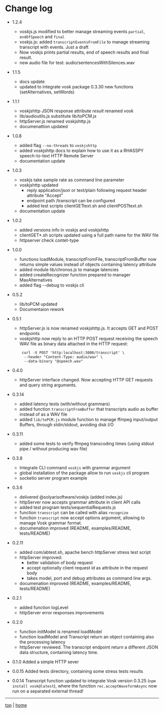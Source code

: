 # Change log

- 1.2.4
  - voskjs.js modified to better manage streaming events `partial`, `endOfSpeech` and `final`
  - voskjs.js: added `transcriptEventsFromFile` to manage streaming transcript with events. Just a draft
  - Now voskjs prints partial results, end of speech results and final result.
  - new audio file for test: audio/sentencesWithSilences.wav

- 1.1.5
  - docs update
  - updated to integrate vosk package 0.3.30 new functions (setAlternatives, setWords)

- 1.1.1
  - voskjshttp JSON response attribute *result* renamed *vosk*
  - lib/audioutils.js substitute lib/toPCM.js
  - httpServer.js renamed voskjshttp.js
  - documenattion updated

- 1.0.8
  - added flag `--no-threads` to `voskjshttp`
  - added voskjshttp docs to explain how to use it as a RHASSPY speech-to-text HTTP Remote Server 
  - documentation update

- 1.0.3
  - voskjs take sample rate as command line parameter
  - voskjshttp updated 
    - reply application/json or text/plain following request header attribute "Accept"
    - endpoint path /transcript can be configured 
    - added test scripts clientGETtext.sh and clientPOSTtext.sh
  - documentation update

- 1.0.2
  - added versions info in voskjs and voskjshttp
  - clientGET*.sh scripts updated using a full path name for the WAV file
  - httpserver check contet-type 

- 1.0.0
  - functions loadModule, transcriptFromFile, transcriptFromBuffer now returns simple values instead of objects containing latency attribute
  - added module lib/chronos.js to manage latencies 
  - added createRecognizer function prepared to manager MaxAlternatives
  - added flag --debug to voskjs cli

- 0.5.2
  - lib/toPCM updated
  - Documentaion rework

- 0.5.1
  - httpServer.js is now renamed voskjshttp.js. It accepts GET and POST endpoints
  - voskjshttp now reply to an HTTP POST request receiving the speech WAV 
    file as binary data attached in the HTTP request:
    ```
     curl -X POST 'http:localhost:3000/transcript' \
      --header "Content-Type: audio/wav" \
      --data-binary "@speech.wav"
    ```

- 0.4.0
  - httpServer interface changed. Now accepting HTTP GET requests and query string arguments.

- 0.3.14
  - added latency tests (with/without grammars)
  - added function `transcriptFromBuffer` that transcripts audio as buffer instead of as a WAV file
  - added `lib/toPCM.js` module function to manage ffmpeg input/output Buffers, 
    through stdin/stdout, avoiding disk I/O

- 0.3.11
  - added some tests to verify ffmpeg transcoding times 
    (using stdout pipe / without producing wav file)

- 0.3.8
  - Integrate CLI command `voskjs` with grammar argument 
  - global installation of the package allow to run `voskjs` cli program
  - socketio server program example

- 0.3.6
  - delivered @solyarisoftware/voskjs (added index.js)
  - httpServer now accepts grammar attribute in client API calls 
  - added test program tests/sequentialRequests.js
  - function `transcript` can be called with alias `recognize`
  - function `transcript` now accept options argument, allowing to manage Vosk grammar format.
  - documenation improved (README, examples/README, tests/README) 

- 0.2.11
  - added com/abtest.sh, apache bench httpServer stress test script
  - httpServer improved: 
    - better validation of body request 
    - accept optionally client request id as attribute in the request body
    - takes model, port and debug attributes as command line args.
  - documenation improved (README, examples/README, tests/README) 

- 0.2.1
  - added function logLevel
  - httpServer error responses improvements

- 0.2.0
  - function initModel is renamed loadModel
  - function loadModel and Transcript  return an object containing also the processing latency
  - httpServer reviewed. The transcript endpoint return a different JSON data structure, containing latency time.

- 0.1.0 
  Added a simple HTTP sever

- 0.0.15 
  Added tests directory, containing some stress tests results

- 0.0.14 
  Transcript function updated to integrate Vosk version 0.3.25 (`npm install vosk@latest`), 
  where the function `rec.acceptWaveformAsync` now run on a separated external thread!

---

[top](#) | [home](README.md)

